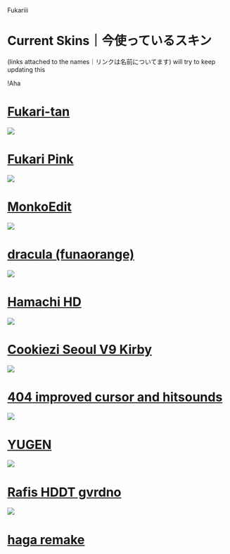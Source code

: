 Fukariii
# Current Skins｜今使っているスキン 
(links attached to the names｜リンクは名前についてます)
will try to keep updating this

!Aha

# [Fukari-tan](https://dl.dropboxusercontent.com/s/wmgc60j85vvsl1c/Fukari-tan.osk)
![](https://osu.ppy.sh/ss/16834749/bb17)

# [Fukari Pink](https://dl.dropboxusercontent.com/s/h6shw93yneae35g/Fukari%20Pink.osk)
![](https://osu.ppy.sh/ss/16544412/1d56)

# [MonkoEdit](https://www.mediafire.com/file/xthnviquoptb313/MonkoEdit.osk/file)
![](https://skins.osuck.net/uploads/posts/2021-03/1615248704_screenshot9666.jpg)

# [dracula (funaorange)](https://www.dropbox.com/s/n57ci29mq0ni815/dracula_final.osk?dl=0)
![](https://osu.ppy.sh/ss/13421944/da9d)

# [Hamachi HD](https://mega.nz/file/QV5EURAL#Vc5NZamQdwq0IM2uFaqICz6exbFyAdbQRdv1U0r3gck)
![](https://osu.ppy.sh/ss/16573515/66dd)

# [Cookiezi Seoul V9 Kirby](https://www.mediafire.com/file/muj1vncr1msalgr/-+_Seoul_v9_Personal_Skin_Kirby.osk/file)
![](https://osu.ppy.sh/ss/16573450/44cf)

# [404 improved cursor and hitsounds](https://dl.dropboxusercontent.com/s/n7ys6jpso7vs0kv/404%20SkinNotFound%20v2.osk)
![](https://osu.ppy.sh/ss/13488989/a76a)

# [YUGEN](https://drive.google.com/file/d/1UoyIbbcbl_F5S9Ku2qzCXWYIfN-RdYiN/view)
![](https://osu.ppy.sh/ss/15244377/36f0)

# [Rafis HDDT gvrdno](https://dl.dropboxusercontent.com/s/cfob6vaj1wq0zrh/Rafis%20HDDT%20gvrdno.osk)
![](https://osu.ppy.sh/ss/16544400/7a22)

# [haga remake](https://dl.dropboxusercontent.com/s/a6ksjbfvbrwwves/haga%20remake.osk)

